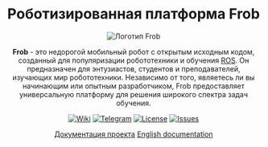 <div align="center" style="text-align: center;">

# Роботизированная платформа Frob

![Логотип Frob](https://github.com/user-attachments/assets/4e6b15c5-6662-47f5-8419-bada88828910)

**Frob** - это недорогой мобильный робот с открытым исходным кодом, созданный для популяризации робототехники и обучения [ROS](https://www.ros.org/). Он предназначен для энтузиастов, студентов и преподавателей, изучающих мир робототехники. Независимо от того, являетесь ли вы начинающим или опытным разработчиком, Frob предоставляет универсальную платформу для решения широкого спектра задач обучения.

[![Wiki](https://img.shields.io/badge/Wiki-Documentation-blue?style=flat-square&logo=github)](https://github.com/dark516/Frob_robot/wiki)
[![Telegram](https://img.shields.io/badge/Telegram-Community-blue?style=flat-square&logo=telegram)](https://t.me/FrobCommunity)
[![License](https://img.shields.io/github/license/dark516/Frob_robot?style=flat-square)](https://github.com/dark516/Frob_robot/blob/main/LICENSE)
[![Issues](https://img.shields.io/github/issues/dark516/Frob_robot?style=flat-square)](https://github.com/dark516/Frob_robot/issues)


[Документация проекта](./MANUAL.md)
[English documentation](./MANUAL.eng.md)
